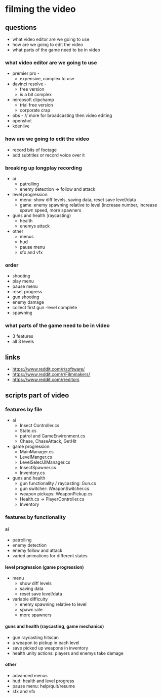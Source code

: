 # filming the video
## questions
- what video editor are we going to use
- how are we going to edit the video
- what parts of the game need to be in video

### what video editor are we going to use
- premier pro -
    - expensive, complex to use
- davinci resolve -
    - free version
    - is a bit complex
- mircosoft clipchamp
    - trial free version
    - corporate crap
- obs - // more for broadcasting then video editing
- openshot
- kdenlive


### how are we going to edit the video
- record bits of footage
- add subtitles or record voice over it

### breaking up longplay recording
- ai
    - patrolling
    - enemy detection -> follow and attack
- level progression
    - menu: show diff levels, saving data, reset save level/data
    - game: enemy spawning relative to level (increase number, increase spawn speed, more spawners
- guns and health (raycasting)
    - health
    - enemys attack
- other
    - menus
    - hud
    - pause menu
    - sfx and vfx

### order
-  shooting
- play menu
- pause menu
- reset progress
- gun shooting
- enemy damage
- collect first gun
-level complete
- spawning


### what parts of the game need to be in video
- 3 features
- all 3 levels

## links
- https://www.reddit.com/r/software/
- https://www.reddit.com/r/Filmmakers/
- https://www.reddit.com/r/editors

## scripts part of video
### features by file
- ai
    - Insect Controller.cs
    - State.cs
    - patrol and GameEnvironment.cs
    - Chase, ChaseAttack, GetHit
- game progression
    - MainManager.cs
    - LevelManger.cs
    - LevelSelecUIManager.cs
    - InsectSpawner.cs
    - Inventory.cs
- guns and health
    - gun functionality / raycasting: Gun.cs
    - gun switcher: WeaponSwitcher.cs
    - weapon pickups: WeaponPickup.cs
    - Health.cs -> PlayerController.cs
    - Inventory
    
### features by functionality
#### ai
- patrolling
- enemy detection
- enemy follow and attack
- varied animations for different states
#### level progression (game progression)
- menu
    - show diff levels
    - saving data
    - reset save level/data
- variable difficulty
    - enemy spawning relative to level
    - spawn rate
    - more spawners
#### guns and health (raycasting, game mechanics)
- gun raycasting hitscan
- a weapon to pickup in each level
- save picked up weapons in inventory
- health unity actions: players and enemys take damage
#### other
- advanced menus
- hud: health and level progress
- pause menu: help/quit/resume
- sfx and vfx